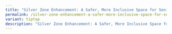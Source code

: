 ```yaml
---
title: "Silver Zone Enhancement: A Safer, More Inclusive Space for Seniors"
permalink: /silver-zone-enhancement-a-safer-more-inclusive-space-for-seniors/
variant: tiptap
description: "Silver Zone Enhancement: A Safer, More Inclusive Space for Seniors"
---
```

